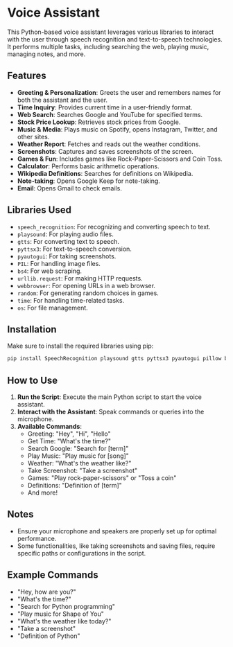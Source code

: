 
# Voice Assistant

This Python-based voice assistant leverages various libraries to interact with the user through speech recognition and text-to-speech technologies. It performs multiple tasks, including searching the web, playing music, managing notes, and more. 

## Features

- **Greeting & Personalization**: Greets the user and remembers names for both the assistant and the user.
- **Time Inquiry**: Provides current time in a user-friendly format.
- **Web Search**: Searches Google and YouTube for specified terms.
- **Stock Price Lookup**: Retrieves stock prices from Google.
- **Music & Media**: Plays music on Spotify, opens Instagram, Twitter, and other sites.
- **Weather Report**: Fetches and reads out the weather conditions.
- **Screenshots**: Captures and saves screenshots of the screen.
- **Games & Fun**: Includes games like Rock-Paper-Scissors and Coin Toss.
- **Calculator**: Performs basic arithmetic operations.
- **Wikipedia Definitions**: Searches for definitions on Wikipedia.
- **Note-taking**: Opens Google Keep for note-taking.
- **Email**: Opens Gmail to check emails.

## Libraries Used

- `speech_recognition`: For recognizing and converting speech to text.
- `playsound`: For playing audio files.
- `gtts`: For converting text to speech.
- `pyttsx3`: For text-to-speech conversion.
- `pyautogui`: For taking screenshots.
- `PIL`: For handling image files.
- `bs4`: For web scraping.
- `urllib.request`: For making HTTP requests.
- `webbrowser`: For opening URLs in a web browser.
- `random`: For generating random choices in games.
- `time`: For handling time-related tasks.
- `os`: For file management.

## Installation

Make sure to install the required libraries using pip:

```bash
pip install SpeechRecognition playsound gtts pyttsx3 pyautogui pillow beautifulsoup4 urllib3
```

## How to Use

1. **Run the Script**: Execute the main Python script to start the voice assistant.
2. **Interact with the Assistant**: Speak commands or queries into the microphone.
3. **Available Commands**:
   - Greeting: "Hey", "Hi", "Hello"
   - Get Time: "What's the time?"
   - Search Google: "Search for [term]"
   - Play Music: "Play music for [song]"
   - Weather: "What's the weather like?"
   - Take Screenshot: "Take a screenshot"
   - Games: "Play rock-paper-scissors" or "Toss a coin"
   - Definitions: "Definition of [term]"
   - And more!

## Notes

- Ensure your microphone and speakers are properly set up for optimal performance.
- Some functionalities, like taking screenshots and saving files, require specific paths or configurations in the script.

## Example Commands

- "Hey, how are you?"
- "What's the time?"
- "Search for Python programming"
- "Play music for Shape of You"
- "What's the weather like today?"
- "Take a screenshot"
- "Definition of Python"
